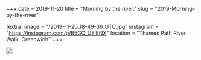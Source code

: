 +++
date = 2019-11-20
title = "Morning by the river."
slug = "2019-Morning-by-the-river"

[extra]
image = "/2019-11-20_18-49-36_UTC.jpg"
instagram = "https://instagram.com/p/B5GQ_UElENX"
location = "Thames Path River Walk, Greenwich"
+++

<img src="/2019-11-20_18-49-36_UTC.jpg" />
